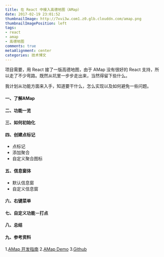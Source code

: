 ```yaml
---
title: 在 React 中接入高德地图（AMap）
date: 2017-02-19 23:01:52
thumbnailImage: http://7xvi3w.com1.z0.glb.clouddn.com/amap.png
thumbnailImagePosition: left
tags: 
- react
- amap
- 高德地图
comments: true
metaAlignment: center
categories: 技术博文
---
```

项目需要，用 React 接了一版高德地图，由于 AMap 没有很好的 React 支持，所以走了不少弯路。既然从坑里一步步走出来，当然得留下些什么。
<!-- more -->
我计划从功能方面来入手，知道要干什么，怎么实现以及如何避免一些问题。

#### 一、了解AMap

#### 二、功能一览

#### 三、如何初始化

#### 四、创建点标记
- 点标记
- 添加聚合
- 自定义聚合图标

#### 五、信息窗体
- 默认信息窗
- 自定义信息窗

#### 六、右键菜单

#### 七、自定义功能－打点

#### 八、总结
<!-- 当然，AMap 提供的功能远不止这些，这里我就不一一罗列了。 -->


#### 九、参考资料
1.[AMap 开发指南](http://lbs.amap.com/api/javascript-api/reference/map)
2.[AMap Demo](http://lbs.amap.com/api/javascript-api/example/marker/marker-content)
3.[Github](https://github.com/hhhyaaon/amap_demo)
